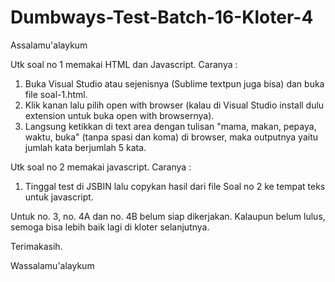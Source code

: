 # Dumbways-Test-Batch-16-Kloter-4

Assalamu'alaykum

Utk soal no 1 memakai HTML dan Javascript.
Caranya :
1. Buka Visual Studio atau sejenisnya (Sublime textpun juga bisa) dan buka file soal-1.html.
2. Klik kanan lalu pilih open with browser (kalau di Visual Studio install dulu extension untuk buka open with browsernya). 
3. Langsung ketikkan di text area dengan tulisan "mama, makan, pepaya, waktu, buka" (tanpa spasi dan koma) di browser, maka outputnya yaitu jumlah kata berjumlah 5 kata.

Utk soal no 2 memakai javascript.
Caranya :
1. Tinggal test di JSBIN lalu copykan hasil dari file Soal no 2 ke tempat teks untuk javascript.

Untuk no. 3, no. 4A dan no. 4B belum siap dikerjakan. Kalaupun belum lulus, semoga bisa lebih baik lagi di kloter selanjutnya. 

Terimakasih.

Wassalamu'alaykum
